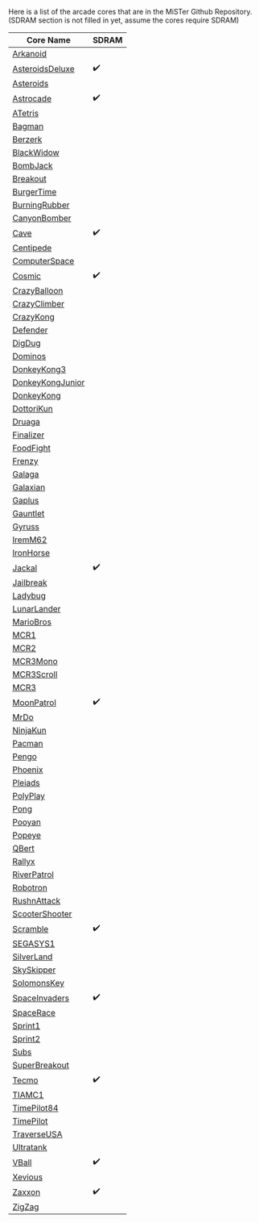 Here is a list of the arcade cores that are in the MiSTer Github Repository. (SDRAM section is not filled in yet, assume the cores require SDRAM)

| Core Name                                                                          | SDRAM    |
| ---------------------------------------------------------------------------------- | -------- |
| [Arkanoid](https://github.com/MiSTer-devel/Arcade-Arkanoid_MISTer)                 |          |
| [AsteroidsDeluxe](https://github.com/MiSTer-devel/Arcade-AsteroidsDeluxe_MiSTer)   | ✔️        |
| [Asteroids](https://github.com/MiSTer-devel/Arcade-Asteroids_MiSTer)               |          |
| [Astrocade](https://github.com/MiSTer-devel/Arcade-Astrocade_MiSTer)               | ✔️        |
| [ATetris](https://github.com/MiSTer-devel/Arcade-ATetris_MiSTer)                   |          |
| [Bagman](https://github.com/MiSTer-devel/Arcade-Bagman_MiSTer)                     |          |
| [Berzerk](https://github.com/MiSTer-devel/Arcade-Berzerk_MiSTer)                   |          |
| [BlackWidow](https://github.com/MiSTer-devel/Arcade-BlackWidow_MiSTer)             |          |
| [BombJack](https://github.com/MiSTer-devel/Arcade-BombJack_MiSTer)                 |          |
| [Breakout](https://github.com/MiSTer-devel/Arcade-Breakout_MiSTer)                 |          |
| [BurgerTime](https://github.com/MiSTer-devel/Arcade-BurgerTime_MiSTer)             |          |
| [BurningRubber](https://github.com/MiSTer-devel/Arcade-BurningRubber_MiSTer)       |          |
| [CanyonBomber](https://github.com/MiSTer-devel/Arcade-CanyonBomber_MiSTer)         |          |
| [Cave](https://github.com/MiSTer-devel/Arcade-Cave_MiSTer)                         | ✔️        |
| [Centipede](https://github.com/MiSTer-devel/Arcade-Centipede_MiSTer)               |          |
| [ComputerSpace](https://github.com/MiSTer-devel/Arcade-ComputerSpace_MiSTer)       |          |
| [Cosmic](https://github.com/MiSTer-devel/Arcade-Cosmic_MiSTer)                     | ✔️        |
| [CrazyBalloon](https://github.com/MiSTer-devel/Arcade-CrazyBalloon_MiSTer)         |          |
| [CrazyClimber](https://github.com/MiSTer-devel/Arcade-CrazyClimber_MiSTer)         |          |
| [CrazyKong](https://github.com/MiSTer-devel/Arcade-CrazyKong_MiSTer)               |          |
| [Defender](https://github.com/MiSTer-devel/Arcade-Defender_MiSTer)                 |          |
| [DigDug](https://github.com/MiSTer-devel/Arcade-DigDug_MiSTer)                     |          |
| [Dominos](https://github.com/MiSTer-devel/Arcade-Dominos_MiSTer)                   |          |
| [DonkeyKong3](https://github.com/MiSTer-devel/Arcade-DonkeyKong3_MiSTer)           |          |
| [DonkeyKongJunior](https://github.com/MiSTer-devel/Arcade-DonkeyKongJunior_MiSTer) |          |
| [DonkeyKong](https://github.com/MiSTer-devel/Arcade-DonkeyKong_MiSTer)             |          |
| [DottoriKun](https://github.com/MiSTer-devel/Arcade-DottoriKun_MiSTer)             |          |
| [Druaga](https://github.com/MiSTer-devel/Arcade-Druaga_MiSTer)                     |          |
| [Finalizer](https://github.com/MiSTer-devel/Arcade-Finalizer_MiSTer)               |          |
| [FoodFight](https://github.com/MiSTer-devel/Arcade-FoodFight_MiSTer)               |          |
| [Frenzy](https://github.com/MiSTer-devel/Arcade-Frenzy_MiSTer)                     |          |
| [Galaga](https://github.com/MiSTer-devel/Arcade-Galaga_MiSTer)                     |          |
| [Galaxian](https://github.com/MiSTer-devel/Arcade-Galaxian_MiSTer)                 |          |
| [Gaplus](https://github.com/MiSTer-devel/Arcade-Gaplus_MiSTer)                     |          |
| [Gauntlet](https://github.com/MiSTer-devel/Arcade-Gauntlet_MiSTer)                 |          |
| [Gyruss](https://github.com/MiSTer-devel/Arcade-Gyruss_MiSTer)                     |          |
| [IremM62](https://github.com/MiSTer-devel/Arcade-IremM62_MiSTer)                   |          |
| [IronHorse](https://github.com/MiSTer-devel/Arcade-IronHorse_MiSTer)               |          |
| [Jackal](https://github.com/MiSTer-devel/Arcade-Jackal_MiSTer)                     | ✔️        |
| [Jailbreak](https://github.com/MiSTer-devel/Arcade-Jailbreak_MiSTer)               |          |
| [Ladybug](https://github.com/MiSTer-devel/Arcade-LadyBug_MiSTer)                   |          |
| [LunarLander](https://github.com/MiSTer-devel/Arcade-LunarLander_MiSTer)           |          |
| [MarioBros](https://github.com/MiSTer-devel/Arcade-MarioBros_MiSTer)               |          |
| [MCR1](https://github.com/MiSTer-devel/Arcade-MCR1_MiSTer)                         |          |
| [MCR2](https://github.com/MiSTer-devel/Arcade-MCR2_MiSTer)                         |          |
| [MCR3Mono](https://github.com/MiSTer-devel/Arcade-MCR3Mono_MiSTer)                 |          |
| [MCR3Scroll](https://github.com/MiSTer-devel/Arcade-MCR3Scroll_MiSTer)             |          |
| [MCR3](https://github.com/MiSTer-devel/Arcade-MCR3_MiSTer)                         |          |
| [MoonPatrol](https://github.com/MiSTer-devel/Arcade-MoonPatrol_MiSTer)             | ✔️        |
| [MrDo](https://github.com/MiSTer-devel/Arcade-MrDo_MiSTer)                         |          |
| [NinjaKun](https://github.com/MiSTer-devel/Arcade-NinjaKun_MiSTer)                 |          |
| [Pacman](https://github.com/MiSTer-devel/Arcade-Pacman_MiSTer)                     |          |
| [Pengo](https://github.com/MiSTer-devel/Arcade-Pengo_MiSTer)                       |          |
| [Phoenix](https://github.com/MiSTer-devel/Arcade-Phoenix_MiSTer)                   |          |
| [Pleiads](https://github.com/MiSTer-devel/Arcade-Pleiads_MiSTer)                   |          |
| [PolyPlay](https://github.com/MiSTer-devel/Arcade-PolyPlay_MiSTer)                 |          |
| [Pong](https://github.com/MiSTer-devel/Arcade-Pong_MiSTer)                         |          |
| [Pooyan](https://github.com/MiSTer-devel/Arcade-Pooyan_MiSTer)                     |          |
| [Popeye](https://github.com/MiSTer-devel/Arcade-Popeye_MiSTer)                     |          |
| [QBert](https://github.com/MiSTer-devel/Arcade-QBert_MiSTer)                       |          |
| [Rallyx](https://github.com/MiSTer-devel/Arcade-RallyX_MiSTer)                     |          |
| [RiverPatrol](https://github.com/MiSTer-devel/Arcade-RiverPatrol_MiSTer)           |          |
| [Robotron](https://github.com/MiSTer-devel/Arcade-Robotron_MiSTer)                 |          |
| [RushnAttack](https://github.com/MiSTer-devel/Arcade-RushnAttack_MiSTer)           |          |
| [ScooterShooter](https://github.com/MiSTer-devel/Arcade-ScooterShooter_MiSTer)     |          |
| [Scramble](https://github.com/MiSTer-devel/Arcade-Scramble_MiSTer)                 | ✔️        |
| [SEGASYS1](https://github.com/MiSTer-devel/Arcade-SEGASYS1_MiSTer)                 |          |
| [SilverLand](https://github.com/MiSTer-devel/Arcade-SilverLand_MiSTer)             |          |
| [SkySkipper](https://github.com/MiSTer-devel/Arcade-SkySkipper_MiSTer)             |          |
| [SolomonsKey](https://github.com/MiSTer-devel/Arcade-SolomonsKey_MiSTer)           |          |
| [SpaceInvaders](https://github.com/MiSTer-devel/Arcade-SpaceInvaders_MiSTer)       | ✔️        |
| [SpaceRace](https://github.com/MiSTer-devel/Arcade-SpaceRace_MiSTer)               |          |
| [Sprint1](https://github.com/MiSTer-devel/Arcade-Sprint1_MiSTer)                   |          |
| [Sprint2](https://github.com/MiSTer-devel/Arcade-Sprint2_MiSTer)                   |          |
| [Subs](https://github.com/MiSTer-devel/Arcade-Subs_MiSTer)                         |          |
| [SuperBreakout](https://github.com/MiSTer-devel/Arcade-SuperBreakout_MiSTer)       |          |
| [Tecmo](https://github.com/MiSTer-devel/Arcade-Tecmo_MiSTer)                       | ✔️        |
| [TIAMC1](https://github.com/MiSTer-devel/Arcade-TIAMC1_MiSTer)                     |          |
| [TimePilot84](https://github.com/MiSTer-devel/Arcade-TimePilot84_MISTer)           |          |
| [TimePilot](https://github.com/MiSTer-devel/Arcade-TimePilot_MiSTer)               |          |
| [TraverseUSA](https://github.com/MiSTer-devel/Arcade-TraverseUSA_MiSTer)           |          |
| [Ultratank](https://github.com/MiSTer-devel/Arcade-Ultratank_MiSTer)               |          |
| [VBall](https://github.com/MiSTer-devel/Arcade-VBall_MiSTer)                       | ✔️        |
| [Xevious](https://github.com/MiSTer-devel/Arcade-Xevious_MiSTer)                   |          |
| [Zaxxon](https://github.com/MiSTer-devel/Arcade-Zaxxon_MiSTer)                     | ✔️        |
| [ZigZag](https://github.com/MiSTer-devel/Arcade-ZigZag_MiSTer)                     |          |

